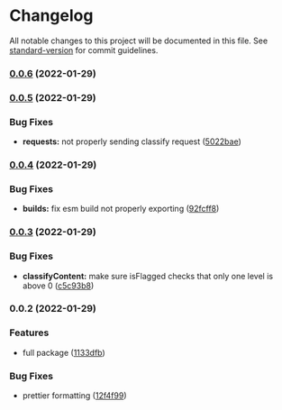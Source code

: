 # Changelog

All notable changes to this project will be documented in this file. See [standard-version](https://github.com/conventional-changelog/standard-version) for commit guidelines.

### [0.0.6](https://github.com/axisiscool/oterlu-api/compare/v0.0.5...v0.0.6) (2022-01-29)

### [0.0.5](https://github.com/axisiscool/oterlu-api/compare/v0.0.4...v0.0.5) (2022-01-29)


### Bug Fixes

* **requests:** not properly sending classify request ([5022bae](https://github.com/axisiscool/oterlu-api/commit/5022bae4bf520bbe722345efc299251509d0a01c))

### [0.0.4](https://github.com/axisiscool/oterlu-api/compare/v0.0.3...v0.0.4) (2022-01-29)


### Bug Fixes

* **builds:** fix esm build not properly exporting ([92fcff8](https://github.com/axisiscool/oterlu-api/commit/92fcff894172e90b8d56cdf1162080490e164702))

### [0.0.3](https://github.com/axisiscool/oterlu-api/compare/v0.0.2...v0.0.3) (2022-01-29)


### Bug Fixes

* **classifyContent:** make sure isFlagged checks that only one level is above 0 ([c5c93b8](https://github.com/axisiscool/oterlu-api/commit/c5c93b8fac553cf1f1c7061b997dba84542f95a2))

### 0.0.2 (2022-01-29)


### Features

* full package ([1133dfb](https://github.com/axisiscool/oterlu-api/commit/1133dfb2bb839fc883f738440a4c17b2d04e3932))


### Bug Fixes

* prettier formatting ([12f4f99](https://github.com/axisiscool/oterlu-api/commit/12f4f9973ebc241c2ad2d2909b4bb847c9d7933b))

